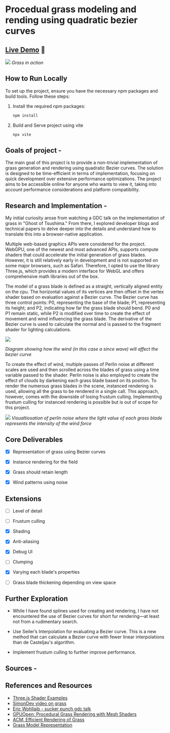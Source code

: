 # Procedual grass modeling and rending using quadratic bezier curves

## [Live Demo](https://ruby-steep-kilometer.glitch.me/) 🔴

![](https://github.com/ChrisHow9/WebGLProcedualGrass/blob/main/readme/grass.gif)
*Grass in action* 


## How to Run Locally 

To set up the project, ensure you have the necessary npm packages and build tools. Follow these steps:

1. Install the required npm packages:
   ```bash
   npm install
   
2. Build and Serve project using vite
   ```bash
   npx vite

## Goals of project - 

The main goal of this project is to provide a non-trivial implementation of grass generation and rendering using quadratic Bezier curves. The solution is designed to be time-efficient in terms of implementation, focusing on quick development over extensive performance optimizations. The project aims to be accessible online for anyone who wants to view it, taking into account performance considerations and platform compatibility.

## Research and Implementation - 

My initial curiosity arose from watching a GDC talk on the implementation of grass in "Ghost of Tsushima." From there, I explored developer blogs and technical papers to delve deeper into the details and understand how to translate this into a browser-native application.

Multiple web-based graphics APIs were considered for the project. WebGPU, one of the newest and most advanced APIs, supports compute shaders that could accelerate the initial generation of grass blades. However, it is still relatively early in development and is not supported on some major browsers, such as Safari. Therefore, I opted to use the library Three.js, which provides a modern interface for WebGL and offers comprehensive math libraries out of the box.

The model of a grass blade is defined as a straight, vertically aligned entity on the cpu. The horizontal values of its vertices are then offset in the vertex shader based on evaluation against a Bezier curve. The Bezier curve has three control points: P0, representing the base of the blade; P1, representing its height; and P2, indicating how far the grass blade should bend. P0 and P1 remain static, while P2 is modified over time to create the effect of movement and wind influencing the grass blade. The derivative of the Bezier curve is used to calculate the normal and is passed to the fragment shader for lighting calculations.

![](https://github.com/ChrisHow9/WebGLProcedualGrass/blob/main/readme/bezier.png)

*Diagram showing how the wind (in this case a since wave) will affect the bezier curve* 

To create the effect of wind, multiple passes of Perlin noise at different scales are used and then scrolled across the blades of grass using a time variable passed to the shader. Perlin noise is also employed to create the effect of clouds by darkening each grass blade based on its position. To render the numerous grass blades in the scene, instanced rendering is used, allowing all the grass to be rendered in a single call. This approach, however, comes with the downside of losing frustum culling. Implementing frustum culling for instanced rendering is possible but is out of scope for this project.

![](https://github.com/ChrisHow9/WebGLProcedualGrass/blob/main/readme/perlin.png)
*Visualtiosation of perlin noise where the light value of each grass blade represents the intensity of the wind force* 

## Core Deliverables

- [x] Representation of grass using Bezier curves
- [x] Instance rendering for the field
- [x] Grass should retain length
- [x] Wind patterns using noise



## Extensions

- [ ] Level of detail
- [ ] Frustum culling
- [x] Shading
- [x] Anti-aliasing
- [x] Debug UI
- [ ] Clumping
- [x] Varying each blade's properties
- [ ] Grass blade thickening depending on view space



## Further Exploration

- While I have found splines used for creating and rendering, I have not encountered the use of Bezier curves for short fur rendering—at least not from a rudimentary search.

- Use Seiler’s Interpolation for evaluating a Bezier curve. This is a new method that can calculate a Bezier curve with fewer linear interpolations than de Casteljau's algorithm.

- Implement frustum culling to further improve performance.


## Sources -

## References and Resources

- [Three.js Shader Examples](https://stemkoski.github.io/Three.js/#shader-simple)
- [SimonDev video on grass](https://www.youtube.com/watch?v=bp7REZBV4P4)
- [Eric Wohllaib - sucker punch gdc talk](https://www.youtube.com/watch?v=Ibe1JBF5i5Y)
- [GPUOpen: Procedural Grass Rendering with Mesh Shaders](https://gpuopen.com/learn/mesh_shaders/mesh_shaders-procedural_grass_rendering/)
- [ACM: Efficient Rendering of Grass](https://dl.acm.org/doi/abs/10.1145/2856400.2876008)
- [Grass Model Representation](https://www.researchgate.net/figure/Representation-of-grass-model-a-A-grass-shape-is-determined-by-a-cubic-Bezier-curve-b_fig7_302916177)

